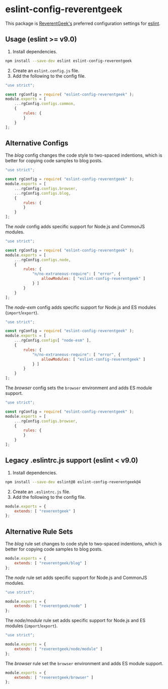 # eslint-config-reverentgeek

This package is [ReverentGeek's](https://twitter.com/reverentgeek) preferred configuration settings for [eslint](https://eslint.org/).

## Usage (eslint >= v9.0)

1. Install dependencies.

```sh
npm install --save-dev eslint eslint-config-reverentgeek
```

2. Create an `eslint.config.js` file.
3. Add the following to the config file.

```js
"use strict";

const rgConfig = require( "eslint-config-reverentgeek" );
module.exports = [
	...rgConfig.configs.common,
	{
		rules: {
		}
	}
];
```

## Alternative Configs

The _blog_ config changes the code style to two-spaced indentions, which is better for copying code samples to blog posts.

```js
"use strict";

const rgConfig = require( "eslint-config-reverentgeek" );
module.exports = [
	...rgConfig.configs.browser,
	...rgConfig.configs.blog,
	{
		rules: {
		}
	}
];
```

The _node_ config adds specific support for Node.js and CommonJS modules.

```js
"use strict";

const rgConfig = require( "eslint-config-reverentgeek" );
module.exports = [
	...rgConfig.configs.node,
	{
		rules: {
			"n/no-extraneous-require": [ "error", {
				allowModules: [ "eslint-config-reverentgeek" ]
			} ]
		}
	}
];
```

The _node-exm_ config adds specific support for Node.js and ES modules (`import`/`export`).

```js
"use strict";

const rgConfig = require( "eslint-config-reverentgeek" );
module.exports = [
	...rgConfig.configs[ "node-esm" ],
	{
		rules: {
			"n/no-extraneous-require": [ "error", {
				allowModules: [ "eslint-config-reverentgeek" ]
			} ]
		}
	}
];
```

The _browser_ config sets the `browser` environment and adds ES module support.

```js
"use strict";

const rgConfig = require( "eslint-config-reverentgeek" );
module.exports = [
	...rgConfig.configs.browser,
	{
		rules: {
		}
	}
];
```

## Legacy .eslintrc.js support (eslint < v9.0)

1. Install dependencies.

```sh
npm install --save-dev eslint@8 eslint-config-reverentgeek@4
```

2. Create an `.eslintrc.js` file.
3. Add the following to the config file.

```js
module.exports = {
	extends: [ "reverentgeek" ]
};
```

## Alternative Rule Sets

The _blog_ rule set changes to code style to two-spaced indentions, which is better for copying code samples to blog posts.

```js
module.exports = {
	extends: [ "reverentgeek/blog" ]
};
```

The _node_ rule set adds specific support for Node.js and CommonJS modules.

```js
"use strict";

module.exports = {
	extends: [ "reverentgeek/node" ]
};
```

The _node/module_ rule set adds specific support for Node.js and ES modules (`import`/`export`).

```js
"use strict";

module.exports = {
	extends: [ "reverentgeek/node/module" ]
};
```

The _browser_ rule set the `browser` environment and adds ES module support.

```js
module.exports = {
	extends: [ "reverentgeek/browser" ]
};
```
